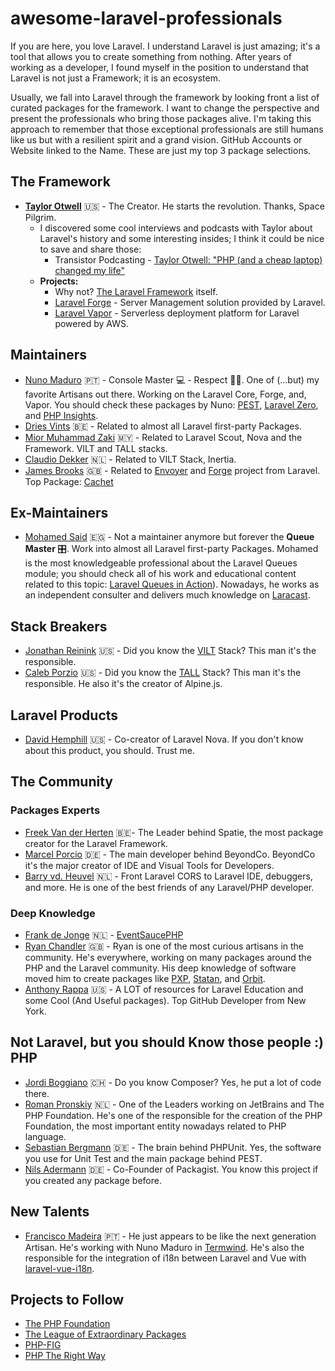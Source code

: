 # awesome-laravel-professionals
If you are here, you love Laravel. I understand Laravel is just amazing; it's a tool that allows you to create something from nothing. After years of working as a developer, I found myself in the position to understand that Laravel is not just a Framework; it is an ecosystem.

Usually, we fall into Laravel through the framework by looking front a list of curated packages for the framework. I want to change the perspective and present the professionals who bring those packages alive. I'm taking this approach to remember that those exceptional professionals are still humans like us but with a resilient spirit and a grand vision.
GitHub Accounts or Website linked to the Name. These are just my top 3 package selections.

## The Framework
- [**Taylor Otwell**](https://github.com/taylorotwell) 🇺🇸 - The Creator. He starts the revolution. Thanks, Space Pilgrim.
  - I discovered some cool interviews and podcasts with Taylor about Laravel's history and some interesting insides; I think it could be nice to save and share those:
    - Transistor Podcasting - [Taylor Otwell: "PHP (and a cheap laptop) changed my life"](https://www.youtube.com/watch?v=mkdP1N2Bvzs&t=65s)
  - **Projects:**
    - Why not? [The Laravel Framework](https://laravel.com/) itself.
    - [Laravel Forge](https://forge.laravel.com/) - Server Management solution provided by Laravel.
    - [Laravel Vapor](https://vapor.laravel.com/) - Serverless deployment platform for Laravel powered by AWS.

## Maintainers
- [Nuno Maduro](https://github.com/nunomaduro) 🇵🇹 - Console Master 💻 - Respect 🙅🏽‍. One of (...but) my favorite Artisans out there. Working on the Laravel Core, Forge, and, Vapor. You should check these packages by Nuno: [PEST](https://github.com/pestphp/pest), [Laravel Zero](https://github.com/laravel-zero/laravel-zero), and [PHP Insights](https://github.com/nunomaduro/phpinsights).
- [Dries Vints](https://github.com/driesvints) 🇧🇪 - Related to almost all Laravel first-party Packages.
- [Mior Muhammad Zaki](https://github.com/crynobone) 🇲🇾 - Related to Laravel Scout, Nova and the Framework. VILT and TALL stacks.
- [Claudio Dekker](https://github.com/claudiodekker) 🇳🇱 - Related to VILT Stack, Inertia.
- [James Brooks](https://github.com/jbrooksuk) 🇬🇧 - Related to [Envoyer](https://envoyer.io/) and [Forge](https://forge.laravel.com/) project from Laravel. Top Package: [Cachet](https://github.com/CachetHQ/Cachet)

## Ex-Maintainers
- [Mohamed Said](https://themsaid.com/) 🇪🇬 - Not a maintainer anymore but forever the **Queue Master** 🎛️. Work into almost all Laravel first-party Packages. Mohamed is the most knowledgeable professional about the Laravel Queues module; you should check all of his work and educational content related to this topic: [Laravel Queues in Action](https://learn-laravel-queues.com/)). Nowadays, he works as an independent consulter and delivers much knowledge on [Laracast](https://laracasts.com/series/aws-fundamentals).

## Stack Breakers
- [Jonathan Reinink](https://github.com/reinink) 🇺🇸 - Did you know the [VILT](https://ejntaylor.com/vilt-stack-vue-inertia-laravel-tailwind/) Stack? This man it's the responsible.
- [Caleb Porzio](https://github.com/calebporzio) 🇺🇸 - Did you know the [TALL](https://tallstack.dev/) Stack? This man it's the responsible. He also it's the creator of Alpine.js.

## Laravel Products
- [David Hemphill](https://github.com/davidhemphill) 🇺🇸 - Co-creator of Laravel Nova. If you don't know about this product, you should. Trust me.

## The Community
### Packages Experts
- [Freek Van der Herten](https://github.com/freekmurze) 🇧🇪- The Leader behind Spatie, the most package creator for the Laravel Framework.
- [Marcel Porcio](https://github.com/mpociot) 🇩🇪 - The main developer behind BeyondCo. BeyondCo it's the major creator of IDE and Visual Tools for Developers. 
- [Barry vd. Heuvel](https://github.com/barryvdh) 🇳🇱 - Front Laravel CORS to Laravel IDE, debuggers, and more. He is one of the best friends of any Laravel/PHP developer.

### Deep Knowledge
- [Frank de Jonge](https://github.com/frankdejonge) 🇳🇱 - [EventSaucePHP](https://github.com/EventSaucePHP/EventSauce)
- [Ryan Chandler](https://github.com/ryangjchandler) 🇬🇧 - Ryan is one of the most curious artisans in the community. He's everywhere, working on many packages around the PHP and the Laravel community. His deep knowledge of software moved him to create packages like [PXP](https://pxplang.org/), [Statan](https://github.com/pxp-lang/statan), and [Orbit](https://github.com/ryangjchandler/orbit).
- [Anthony Rappa](https://rappasoft.com/) 🇺🇸 - A LOT of resources for Laravel Education and some Cool (And Useful packages). Top GitHub Developer from New York.

[//]: # (- [Mattias Geniar]&#40;https://ma.ttias.be/&#41; 🇧🇪-)

## Not Laravel, but you should Know those people :) PHP
- [Jordi Boggiano](https://github.com/Seldaek) 🇨🇭 - Do you know Composer? Yes, he put a lot of code there.
- [Roman Pronskiy](https://github.com/pronskiy) 🇳🇱 - One of the Leaders working on JetBrains and The PHP Foundation. He's one of the responsible for the creation of the PHP Foundation, the most important entity nowadays related to PHP language.
- [Sebastian Bergmann](https://github.com/sebastianbergmann) 🇩🇪 - The brain behind PHPUnit. Yes, the software you use for Unit Test and the main package behind PEST.
- [Nils Adermann](https://github.com/naderman) 🇩🇪 - Co-Founder of Packagist. You know this project if you created any package before. 

## New Talents
- [Francisco Madeira](https://github.com/xico2k) 🇵🇹 - He just appears to be like the next generation Artisan. He's working with Nuno Maduro in [Termwind](https://github.com/nunomaduro/termwind). He's also the responsible for the integration of i18n between Laravel and Vue with [laravel-vue-i18n](https://github.com/xiCO2k/laravel-vue-i18n).

## Projects to Follow
- [The PHP Foundation](https://thephp.foundation/)
- [The League of Extraordinary Packages](https://thephpleague.com/)
- [PHP-FIG](https://www.php-fig.org/)
- [PHP The Right Way](https://phptherightway.com/)